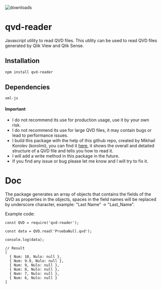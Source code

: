 ![downloads](https://img.shields.io/npm/dm/qvd-reader)

# qvd-reader
Javascript utility to read QVD files.
This utility can be used to read QVD files generated by Qlik View and Qlik Sense.

## Installation
```sh
npm install qvd-reader
```

## Dependencies
```
xml-js
```
#### Important
 - I do not recommend its use for production usage, use it by your own risk.
 - I do not recommend its use for large QVD files, it may contain bugs or lead to performance issues.
 - I build this package with the help of this github repo, created by Mikhail Korolev (korolmi), you can find it [here](https://github.com/korolmi/qvdfile), it shows the overall and detailed structure of a QVD file and tells you how to read it.
 - I will add a write method in this package in the future.
 - If you find any issue or bug please let me know and I will try to fix it.


# Doc
The package generates an array of objects that contains the fields of the QVD as properties in the objects, spaces in the field names will be replaced by underscore character, example: "Last Name" -> "Last_Name".

Example code:
``` JS
const QVD = require('qvd-reader');

const data = QVD.read('PruebaNull.qvd');

console.log(data);

// Result
[
  { Num: 10, Nulo: null },
  { Num: 9.9, Nulo: null },
  { Num: 9, Nulo: null },
  { Num: 8, Nulo: null },
  { Num: 7, Nulo: null },
  { Num: 6, Nulo: null }
]
```